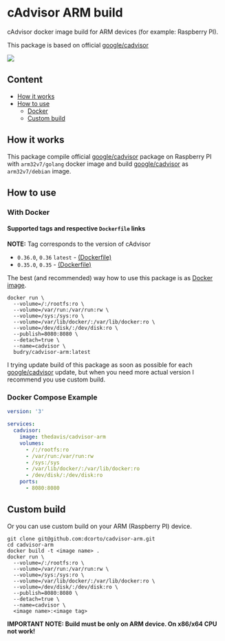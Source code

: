 # cAdvisor ARM build

cAdvisor docker image build for ARM devices (for example: Raspberry PI).

This package is based on official [google/cadvisor](https://github.com/google/cadvisor)

[![](https://github.com/dcorto/cadvisor-arm/workflows/Docker%20Build%20&%20Publish/badge.svg)](https://github.com/dcorto/cadvisor-arm/actions)

## Content

* [How it works](#how-it-works)
* [How to use](#how-to-use)
  * [Docker](#with-docker)
  * [Custom build](#custom-build)

## How it works

This package compile official [google/cadvisor](https://github.com/google/cadvisor) package on Raspberry PI with `arm32v7/golang` docker image and build [google/cadvisor](https://github.com/google/cadvisor) as `arm32v7/debian` image.

## How to use

### With Docker

#### Supported tags and respective `Dockerfile` links

**NOTE:** Tag corresponds to the version of cAdvisor

* `0.36.0`, `0.36` `latest` - [(Dockerfile)](https://github.com/dcorto/cadvisor-arm/blob/v0.36.0/Dockerfile)
* `0.35.0`, `0.35` - [(Dockerfile)](https://github.com/dcorto/cadvisor-arm/blob/v0.35.0/Dockerfile)

The best (and recommended) way how to use this package is as [Docker image](https://hub.docker.com/repository/docker/thedavis/cadvisor-arm).

```shell
docker run \
  --volume=/:/rootfs:ro \
  --volume=/var/run:/var/run:rw \
  --volume=/sys:/sys:ro \
  --volume=/var/lib/docker/:/var/lib/docker:ro \
  --volume=/dev/disk/:/dev/disk:ro \
  --publish=8080:8080 \
  --detach=true \
  --name=cadvisor \
  budry/cadvisor-arm:latest
```

I trying update build of this package as soon as possible for each [google/cadvisor](https://github.com/google/cadvisor) update, but when you need more actual version I recommend you use custom build.

### Docker Compose Example

```yml
version: '3'

services:
  cadvisor:
    image: thedavis/cadvisor-arm
    volumes:
      - /:/rootfs:ro
      - /var/run:/var/run:rw
      - /sys:/sys
      - /var/lib/docker/:/var/lib/docker:ro
      - /dev/disk/:/dev/disk:ro
    ports:
      - 8080:8080
```

## Custom build

Or you can use custom build on your ARM (Raspberry PI) device.

```shell
git clone git@github.com:dcorto/cadvisor-arm.git
cd cadvisor-arm
docker build -t <image name> .
docker run \
  --volume=/:/rootfs:ro \
  --volume=/var/run:/var/run:rw \
  --volume=/sys:/sys:ro \
  --volume=/var/lib/docker/:/var/lib/docker:ro \
  --volume=/dev/disk/:/dev/disk:ro \
  --publish=8080:8080 \
  --detach=true \
  --name=cadvisor \
  <image name>:<image tag>
```

**IMPORTANT NOTE: Build must be only on ARM device. On x86/x64 CPU not work!**
